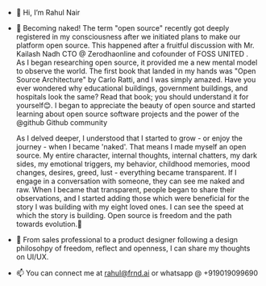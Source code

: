 - 👋 Hi, I’m Rahul Nair

- 🌱 Becoming naked!
The term "open source" recently got deeply registered in my consciousness after we initiated plans to make our platform open source. This happened after a fruitful discussion with Mr. Kailash Nadh CTO @ Zerodhaonline and cofounder of FOSS UNITED . As I began researching open source, it provided me a new mental model to observe the world. The first book that landed in my hands was "Open Source Architecture" by Carlo Ratti, and I was simply amazed. Have you ever wondered why educational buildings, government buildings, and hospitals look the same? Read that book; you should understand it for yourself😊. I began to appreciate the beauty of open source and started learning about open source software projects and the power of the @github Github community

  As I delved deeper, I understood that I started to grow - or enjoy the journey - when I became 'naked'. That means I made myself an open source. My entire character, internal thoughts, internal chatters, my dark sides, my emotional triggers, my behavior, childhood memories, mood changes, desires, greed, lust - everything became transparent. If I engage in a conversation with someone, they can see me naked and raw. When I became that transparent, people began to share their observations, and I started adding those which were beneficial for the story I was building with my eight loved ones. I can see the speed at which the story is building. Open source is freedom and the path towards evolution.🦄
- 💞️ From sales professional to a product designer following a design philosohpy of freedom, reflect and openness, I can share my thoughts on UI/UX.
 
- 📫 You can connect me at rahul@frnd.ai or whatsapp @ +919019099690
<!---
rahulmnair1985/rahulmnair1985 is a ✨ special ✨ repository because its `README.md` (this file) appears on your GitHub profile.
You can click the Preview link to take a look at your changes.
--->
